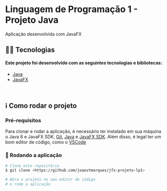 # Linguagem de Programação 1 - Projeto Java

<p align="left">Aplicação desenvolvida com JavaFX</p>

## 👨‍💻 Tecnologias

#### Este projeto foi desenvolvido com as seguintes tecnologias e bibliotecas:

<!--ts-->

- [Java](https://www.java.com/pt-BR/)
- [JavaFX](https://openjfx.io/)
<!--te-->

<br>

## ℹ️ Como rodar o projeto

### Pré-requisitos

Para clonar e rodar a aplicação, é necessário ter instalado em sua máquina o Java 8 e JavaFX SDK,
[Git](https://git-scm.com), [Java](https://www.java.com/pt-BR/) e [JavaFX SDK](https://www.oracle.com/java/technologies/install-javafx-sdk.html).
Além disso, é legal ter um bom editor de código, como o [VSCode](https://code.visualstudio.com/)

### 🎲 Rodando a aplicação

```bash
# Clone este repositório
$ git clone <https://github.com/joaovtmarques/jfx-projeto-lp1>

# Abra o projeto no seu editor de código
# e rode a aplicação
```
